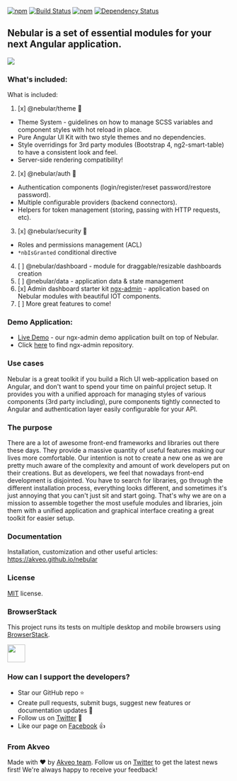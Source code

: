[![npm](https://img.shields.io/npm/l/@nebular/theme.svg)]()
[![Build Status](https://travis-ci.org/akveo/nebular.svg?branch=master)](https://travis-ci.org/akveo/nebular)
[![npm](https://img.shields.io/npm/dt/@nebular/theme.svg)](https://www.npmjs.com/package/@nebular/theme)
[![Dependency Status](https://david-dm.org/akveo/ngx-admin/status.svg)](https://david-dm.org/akveo/ng2-admin)

## Nebular is a set of essential modules for your next Angular application.
<img src="https://i.imgur.com/baznxCs.png" />

### What's included:

What is included:
1) [x] @nebular/theme :art:
  - Theme System - guidelines on how to manage SCSS variables and component styles with hot reload in place.
  - Pure Angular UI Kit with two style themes and no dependencies.
  - Style overridings for 3rd party modules (Bootstrap 4, ng2-smart-table) to have a consistent look and feel.
  - Server-side rendering compatibility!
2) [x] @nebular/auth :closed_lock_with_key:
  - Authentication components (login/register/reset password/restore password).
  - Multiple configurable providers (backend connectors).
  - Helpers for token management (storing, passing with HTTP requests, etc).
3) [x] @nebular/security :cop:
  - Roles and permissions management (ACL)
  - `*nbIsGranted` conditional directive
4) [ ] @nebular/dashboard - module for draggable/resizable dashboards creation
5) [ ] @nebular/data - application data & state management
6) [x] Admin dashboard starter kit [ngx-admin](http://github.com/akveo/ngx-admin) - application based on Nebular modules with beautiful IOT components.
7) [ ] More great features to come! 

### Demo Application:

- [Live Demo](http://akveo.com/ngx-admin) - our ngx-admin demo application built on top of Nebular. 
- Click [here](https://github.com/akveo/ngx-admin) to find ngx-admin repository.


### Use cases
Nebular is a great toolkit if you build a Rich UI web-application based on Angular, and don't want to spend your time on painful project setup. It provides you with a unified approach for managing styles of various components (3rd party including), pure components tightly connected to Angular and authentication layer easily configurable for your API.

### The purpose
There are a lot of awesome front-end frameworks and libraries out there these days. They provide a massive quantity of useful features making our lives more comfortable. Our intention is not to create a new one as we are pretty much aware of the complexity and amount of work developers put on their creations. But as developers, we feel that nowadays front-end development is disjointed. You have to search for libraries, go through the different installation process, everything looks different, and sometimes it's just annoying that you can't just sit and start going. That's why we are on a mission to assemble together the most usefule modules and libraries, join them with a unified application and graphical interface creating a great toolkit for easier setup.

### Documentation
Installation, customization and other useful articles: https://akveo.github.io/nebular

### License
[MIT](LICENSE.txt) license.

### BrowserStack
This project runs its tests on multiple desktop and mobile browsers using [BrowserStack](http://www.browserstack.com).

<img src="https://cloud.githubusercontent.com/assets/131406/22254249/534d889e-e254-11e6-8427-a759fb23b7bd.png" height="40" />

### How can I support the developers?
- Star our GitHub repo :star:
- Create pull requests, submit bugs, suggest new features or documentation updates :wrench:
- Follow us on [Twitter](https://twitter.com/akveo_inc) :feet:
- Like our page on [Facebook](https://www.facebook.com/akveo/) :thumbsup:

### From Akveo
Made with :heart: by [Akveo team](http://akveo.com/). Follow us on [Twitter](https://twitter.com/akveo_inc) to get the latest news first!
We're always happy to receive your feedback!
